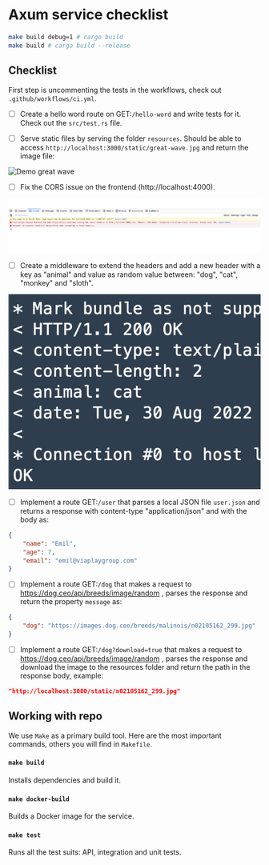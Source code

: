 # Axum service checklist

```bash
make build debug=1 # cargo build
make build # cargo build --release
```

## Checklist

First step is uncommenting the tests in the workflows, check out `.github/workflows/ci.yml`.

- [ ] Create a hello word route on GET:`/hello-word` and write tests for it. Check out the `src/test.rs` file.

- [ ] Serve static files by serving the folder `resources`. Should be able to access `http://localhost:3000/static/great-wave.jpg` and return the image file:

![Demo great wave](resources/demo.png)

- [ ] Fix the CORS issue on the frontend (http://localhost:4000).

![Cors](resources/cors.png)

- [ ] Create a middleware to extend the headers and add a new header with a key as "animal" and value as random value between: "dog", "cat", "monkey" and "sloth".

![Headers](resources/headers.png)

- [ ] Implement a route GET:`/user` that parses a local JSON file `user.json` and returns a response with content-type "application/json" and with the body as:

```json
{
	"name": "Emil",
	"age": 7,
	"email": "emil@viaplaygroup.com"
}
```

- [ ] Implement a route GET:`/dog` that makes a request to https://dog.ceo/api/breeds/image/random , parses the response and return the property `message` as:


```json
{
	"dog": "https://images.dog.ceo/breeds/malinois/n02105162_299.jpg"
}
```

- [ ] Implement a route GET:`/dog?download=true` that makes a request to https://dog.ceo/api/breeds/image/random , parses the response and download the image to the resources folder and return the path in the response body, example:


```json
"http://localhost:3000/static/n02105162_299.jpg"
```

## Working with repo

We use `Make` as a primary build tool. Here are the most important commands,
others you will find in `Makefile`.

#### `make build`

Installs dependencies and build it.

#### `make docker-build`

Builds a Docker image for the service.

#### `make test`

Runs all the test suits: API, integration and unit tests.
